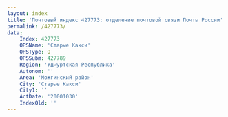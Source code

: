 ```yaml
---
layout: index
title: 'Почтовый индекс 427773: отделение почтовой связи Почты России'
permalink: /427773/
data:
    Index: 427773
    OPSName: 'Старые Какси'
    OPSType: О
    OPSSubm: 427789
    Region: 'Удмуртская Республика'
    Autonom: ''
    Area: 'Можгинский район'
    City: 'Старые Какси'
    City1: ''
    ActDate: '20001030'
    IndexOld: ''
---
```

